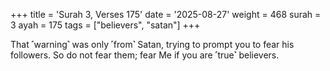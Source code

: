 +++
title = 'Surah 3, Verses 175'
date = '2025-08-27'
weight = 468
surah = 3
ayah = 175
tags = ["believers", "satan"]
+++

That ˹warning˺ was only ˹from˺ Satan, trying to prompt you to fear his followers. So do not fear them; fear Me if you are ˹true˺ believers.